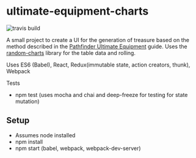 # ultimate-equipment-charts
![travis build](https://travis-ci.org/shaefer/ultimate-equipment-charts.svg?branch=master)

A small project to create a UI for the generation of treasure based on the method described in the
[Pathfinder Ultimate Equipment](http://paizo.com/pathfinderRPG/prd/ultimateEquipment/appendix.html)
guide. Uses the [random-charts](https://github.com/shaefer/random-charts) library for the table
data and rolling.

Uses ES6 (Babel), React, Redux(immutable state, action creators, thunk), Webpack

Tests
* npm test (uses mocha and chai and deep-freeze for testing for state mutation)

## Setup
* Assumes node installed
* npm install
* npm start (babel, webpack, webpack-dev-server)
